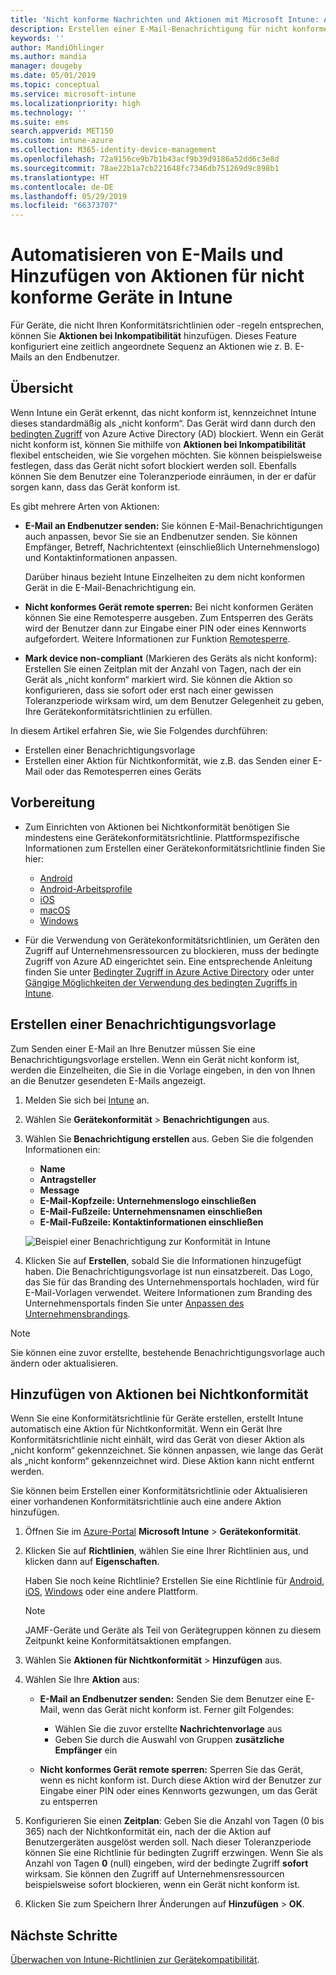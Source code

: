 ```yaml
---
title: 'Nicht konforme Nachrichten und Aktionen mit Microsoft Intune: Azure | Microsoft-Dokumentation'
description: Erstellen einer E-Mail-Benachrichtigung für nicht konforme Geräte. Hinzufügen von Aktionen, nachdem ein Gerät als nicht konform markiert wurde, z.B. das Hinzufügen einer Toleranzperiode, in der das Gerät konform werden soll, oder das Erstellen eines Zeitplans, um den Zugriff zu blockieren, bis das Gerät konform ist. Verwenden Sie dazu Microsoft Intune in Azure.
keywords: ''
author: MandiOhlinger
ms.author: mandia
manager: dougeby
ms.date: 05/01/2019
ms.topic: conceptual
ms.service: microsoft-intune
ms.localizationpriority: high
ms.technology: ''
ms.suite: ems
search.appverid: MET150
ms.custom: intune-azure
ms.collection: M365-identity-device-management
ms.openlocfilehash: 72a9156ce9b7b1b43acf9b39d9186a52dd6c3e8d
ms.sourcegitcommit: 78ae22b1a7cb221648fc7346db751269d9c898b1
ms.translationtype: HT
ms.contentlocale: de-DE
ms.lasthandoff: 05/29/2019
ms.locfileid: "66373707"
---
```

# <a name="automate-email-and-add-actions-for-noncompliant-devices-in-intune"></a>Automatisieren von E-Mails und Hinzufügen von Aktionen für nicht konforme Geräte in Intune

Für Geräte, die nicht Ihren Konformitätsrichtlinien oder -regeln entsprechen, können Sie **Aktionen bei Inkompatibilität** hinzufügen. Dieses Feature konfiguriert eine zeitlich angeordnete Sequenz an Aktionen wie z. B. E-Mails an den Endbenutzer.

## <a name="overview"></a>Übersicht

Wenn Intune ein Gerät erkennt, das nicht konform ist, kennzeichnet Intune dieses standardmäßig als „nicht konform“. Das Gerät wird dann durch den [bedingten Zugriff](https://docs.microsoft.com/azure/active-directory/active-directory-conditional-access-azure-portal) von Azure Active Directory (AD) blockiert. Wenn ein Gerät nicht konform ist, können Sie mithilfe von **Aktionen bei Inkompatibilität** flexibel entscheiden, wie Sie vorgehen möchten. Sie können beispielsweise festlegen, dass das Gerät nicht sofort blockiert werden soll. Ebenfalls können Sie dem Benutzer eine Toleranzperiode einräumen, in der er dafür sorgen kann, dass das Gerät konform ist.

Es gibt mehrere Arten von Aktionen:

- **E-Mail an Endbenutzer senden:** Sie können E-Mail-Benachrichtigungen auch anpassen, bevor Sie sie an Endbenutzer senden. Sie können Empfänger, Betreff, Nachrichtentext (einschließlich Unternehmenslogo) und Kontaktinformationen anpassen.

    Darüber hinaus bezieht Intune Einzelheiten zu dem nicht konformen Gerät in die E-Mail-Benachrichtigung ein.

- **Nicht konformes Gerät remote sperren:** Bei nicht konformen Geräten können Sie eine Remotesperre ausgeben. Zum Entsperren des Geräts wird der Benutzer dann zur Eingabe einer PIN oder eines Kennworts aufgefordert. Weitere Informationen zur Funktion [Remotesperre](device-remote-lock.md). 

- **Mark device non-compliant** (Markieren des Geräts als nicht konform): Erstellen Sie einen Zeitplan mit der Anzahl von Tagen, nach der ein Gerät als „nicht konform“ markiert wird. Sie können die Aktion so konfigurieren, dass sie sofort oder erst nach einer gewissen Toleranzperiode wirksam wird, um dem Benutzer Gelegenheit zu geben, Ihre Gerätekonformitätsrichtlinien zu erfüllen.

In diesem Artikel erfahren Sie, wie Sie Folgendes durchführen:

- Erstellen einer Benachrichtigungsvorlage
- Erstellen einer Aktion für Nichtkonformität, wie z.B. das Senden einer E-Mail oder das Remotesperren eines Geräts


## <a name="before-you-begin"></a>Vorbereitung

- Zum Einrichten von Aktionen bei Nichtkonformität benötigen Sie mindestens eine Gerätekonformitätsrichtlinie. Plattformspezifische Informationen zum Erstellen einer Gerätekonformitätsrichtlinie finden Sie hier:

  - [Android](compliance-policy-create-android.md)
  - [Android-Arbeitsprofile](compliance-policy-create-android-for-work.md)
  - [iOS](compliance-policy-create-ios.md)
  - [macOS](compliance-policy-create-mac-os.md)
  - [Windows](compliance-policy-create-windows.md)

- Für die Verwendung von Gerätekonformitätsrichtlinien, um Geräten den Zugriff auf Unternehmensressourcen zu blockieren, muss der bedingte Zugriff von Azure AD eingerichtet sein. Eine entsprechende Anleitung finden Sie unter [Bedingter Zugriff in Azure Active Directory](https://docs.microsoft.com/azure/active-directory/active-directory-conditional-access-azure-portal) oder unter [Gängige Möglichkeiten der Verwendung des bedingten Zugriffs in Intune](conditional-access-intune-common-ways-use.md).

## <a name="create-a-notification-message-template"></a>Erstellen einer Benachrichtigungsvorlage

Zum Senden einer E-Mail an Ihre Benutzer müssen Sie eine Benachrichtigungsvorlage erstellen. Wenn ein Gerät nicht konform ist, werden die Einzelheiten, die Sie in die Vorlage eingeben, in den von Ihnen an die Benutzer gesendeten E-Mails angezeigt.

1. Melden Sie sich bei [Intune](https://go.microsoft.com/fwlink/?linkid=2090973) an.
2. Wählen Sie **Gerätekonformität** > **Benachrichtigungen** aus.
3. Wählen Sie **Benachrichtigung erstellen** aus. Geben Sie die folgenden Informationen ein:

   - **Name**
   - **Antragsteller**
   - **Message**
   - **E-Mail-Kopfzeile: Unternehmenslogo einschließen**
   - **E-Mail-Fußzeile: Unternehmensnamen einschließen**
   - **E-Mail-Fußzeile: Kontaktinformationen einschließen**

   ![Beispiel einer Benachrichtigung zur Konformität in Intune](./media/actionsfornoncompliance-1.PNG)

4. Klicken Sie auf **Erstellen**, sobald Sie die Informationen hinzugefügt haben. Die Benachrichtigungsvorlage ist nun einsatzbereit. Das Logo, das Sie für das Branding des Unternehmensportals hochladen, wird für E-Mail-Vorlagen verwendet. Weitere Informationen zum Branding des Unternehmensportals finden Sie unter [Anpassen des Unternehmensbrandings](company-portal-app.md#company-identity-branding-customization).

> [!NOTE]
> Sie können eine zuvor erstellte, bestehende Benachrichtigungsvorlage auch ändern oder aktualisieren.

## <a name="add-actions-for-noncompliance"></a>Hinzufügen von Aktionen bei Nichtkonformität

Wenn Sie eine Konformitätsrichtlinie für Geräte erstellen, erstellt Intune automatisch eine Aktion für Nichtkonformität. Wenn ein Gerät Ihre Konformitätsrichtlinie nicht einhält, wird das Gerät von dieser Aktion als „nicht konform“ gekennzeichnet. Sie können anpassen, wie lange das Gerät als „nicht konform“ gekennzeichnet wird. Diese Aktion kann nicht entfernt werden.

Sie können beim Erstellen einer Konformitätsrichtlinie oder Aktualisieren einer vorhandenen Konformitätsrichtlinie auch eine andere Aktion hinzufügen. 

1. Öffnen Sie im [Azure-Portal](https://portal.azure.com) **Microsoft Intune** > **Gerätekonformität**.
2. Klicken Sie auf **Richtlinien**, wählen Sie eine Ihrer Richtlinien aus, und klicken dann auf **Eigenschaften**. 

    Haben Sie noch keine Richtlinie? Erstellen Sie eine Richtlinie für [Android](compliance-policy-create-android.md), [iOS](compliance-policy-create-ios.md), [Windows](compliance-policy-create-windows.md) oder eine andere Plattform.
  
    > [!NOTE]
    > JAMF-Geräte und Geräte als Teil von Gerätegruppen können zu diesem Zeitpunkt keine Konformitätsaktionen empfangen.

3. Wählen Sie **Aktionen für Nichtkonformität** > **Hinzufügen** aus.
4. Wählen Sie Ihre **Aktion** aus: 

    - **E-Mail an Endbenutzer senden:** Senden Sie dem Benutzer eine E-Mail, wenn das Gerät nicht konform ist. Ferner gilt Folgendes: 
    
         - Wählen Sie die zuvor erstellte **Nachrichtenvorlage** aus
         - Geben Sie durch die Auswahl von Gruppen **zusätzliche Empfänger** ein
    
    - **Nicht konformes Gerät remote sperren:** Sperren Sie das Gerät, wenn es nicht konform ist. Durch diese Aktion wird der Benutzer zur Eingabe einer PIN oder eines Kennworts gezwungen, um das Gerät zu entsperren 
    
5. Konfigurieren Sie einen **Zeitplan**: Geben Sie die Anzahl von Tagen (0 bis 365) nach der Nichtkonformität ein, nach der die Aktion auf Benutzergeräten ausgelöst werden soll. Nach dieser Toleranzperiode können Sie eine Richtlinie für bedingten Zugriff erzwingen. Wenn Sie als Anzahl von Tagen **0** (null) eingeben, wird der bedingte Zugriff **sofort** wirksam. Sie können den Zugriff auf Unternehmensressourcen beispielsweise sofort blockieren, wenn ein Gerät nicht konform ist.

6. Klicken Sie zum Speichern Ihrer Änderungen auf **Hinzufügen** > **OK**.

## <a name="next-steps"></a>Nächste Schritte

[Überwachen von Intune-Richtlinien zur Gerätekompatibilität](compliance-policy-monitor.md).
